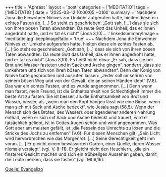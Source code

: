+++
title = 'Aphraat  '
layout = 'post'
categories = ['MEDITATIO']
tags = ['MEDITATIO']
date = '2025-03-12 10:00:05 +0100'
summary = 'Nachdem Jona die Einwohner Ninives zur Umkehr aufgerufen hatte, hielten diese ein echtes Fasten ab. […] So steht es geschrieben: „Gott sah, […] dass sie sich von ihren bösen Taten abwandten. Da reute Gott das Unheil, das er ihnen angedroht hatte, und er tat es nicht“ (Jona 3,10).....'
linkedsummaryImage = 'meditatio.jpg'
keepImageRatio = 'true'
+++
Nachdem Jona die Einwohner Ninives zur Umkehr aufgerufen hatte, hielten diese ein echtes Fasten ab. […] So steht es geschrieben: „Gott sah, […] dass sie sich von ihren bösen Taten abwandten. Da reute Gott das Unheil, das er ihnen angedroht hatte, und er tat es nicht“ (Jona 3,10). Es heißt nicht etwa: „Er sah, dass sie bei Brot und Wasser fasteten und in Sack und Asche gingen“, sondern „dass sie umkehrten und sich von ihren bösen Taten abwandten“.<!--more--> Denn der König von Ninive hatte gesprochen und ausrufen lassen: „Jeder soll umkehren von seinem bösen Weg und von der Gewalt, die an seinen Händen klebt“ (V.8). Das war ein echtes Fasten, und es wurde angenommen. [...]
Denn wenn man fastet, mein Freund, ist die Enthaltsamkeit von Schlechtigkeit immer die beste Art zu fasten. Sie ist besser, als die Enthaltsamkeit von Brot und Wasser, besser, als „wenn man den Kopf hängen lässt wie eine Binse, wenn man sich mit Sack und Asche bedeckt“, wie Jesaia sagt (58,5). Wenn der Mensch sich des Brotes, des Wassers oder irgendeiner anderen Nahrung enthält, wenn er sich mit Sack und Asche bedeckt und trauert, wird er tatsächlich geliebt, ist in Gottes Augen schön und wird angenommen. Was Gott aber am meisten gefällt, ist „die Fesseln des Unrechts zu lösen und die Stricke des Jochs zu entfernen“ (V.6). Für diesen Menschen gilt: „Sein Licht wird hervorbrechen wie das Morgenrot. […] Seine Gerechtigkeit geht ihm voran. […] Er gleicht einem bewässerten Garten, einer Quelle, deren Wasser niemals versiegt“ (vgl. V. 8–11). Er gleicht nicht den Heuchlern, „die ein finsteres Gesicht machen und sich ein trübseliges Aussehen geben, damit die Leute merken, dass sie fasten“ (vgl. Mt 6,16).
 

[Quelle: Evangelizo](https://evangeliumtagfuertag.org/DE/gospel)
